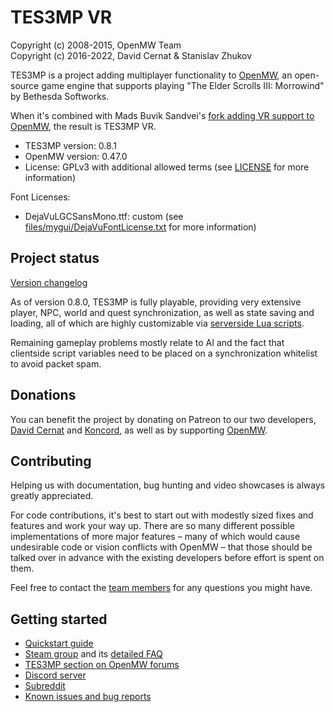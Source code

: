 TES3MP VR
=========

Copyright (c) 2008-2015, OpenMW Team  
Copyright (c) 2016-2022, David Cernat & Stanislav Zhukov

TES3MP is a project adding multiplayer functionality to [OpenMW](https://github.com/OpenMW/openmw), an open-source game engine that supports playing "The Elder Scrolls III: Morrowind" by Bethesda Softworks.

When it's combined with Mads Buvik Sandvei's [fork adding VR support to OpenMW](https://gitlab.com/madsbuvi/openmw), the result is TES3MP VR.

* TES3MP version: 0.8.1
* OpenMW version: 0.47.0
* License: GPLv3 with additional allowed terms (see [LICENSE](https://github.com/TES3MP/TES3MP/blob/master/LICENSE) for more information)

Font Licenses:
* DejaVuLGCSansMono.ttf: custom (see [files/mygui/DejaVuFontLicense.txt](https://github.com/TES3MP/TES3MP/blob/master/files/mygui/DejaVuFontLicense.txt) for more information)

Project status
--------------

[Version changelog](https://github.com/TES3MP/TES3MP/blob/master/tes3mp-changelog.md)

As of version 0.8.0, TES3MP is fully playable, providing very extensive player, NPC, world and quest synchronization, as well as state saving and loading, all of which are highly customizable via [serverside Lua scripts](https://github.com/TES3MP/CoreScripts).

Remaining gameplay problems mostly relate to AI and the fact that clientside script variables need to be placed on a synchronization whitelist to avoid packet spam.

Donations
---------------

You can benefit the project by donating on Patreon to our two developers, [David Cernat](https://www.patreon.com/davidcernat) and [Koncord](https://www.patreon.com/Koncord), as well as by supporting [OpenMW](https://openmw.org).

Contributing
---------------

Helping us with documentation, bug hunting and video showcases is always greatly appreciated.

For code contributions, it's best to start out with modestly sized fixes and features and work your way up. There are so many different possible implementations of more major features – many of which would cause undesirable code or vision conflicts with OpenMW – that those should be talked over in advance with the existing developers before effort is spent on them.

Feel free to contact the [team members](https://github.com/TES3MP/TES3MP/blob/master/tes3mp-credits.md) for any questions you might have.

Getting started
---------------

* [Quickstart guide](https://github.com/TES3MP/TES3MP/wiki/Quickstart-guide)
* [Steam group](https://steamcommunity.com/groups/mwmulti) and its [detailed FAQ](https://steamcommunity.com/groups/mwmulti/discussions/1/353916184342480541/)
* [TES3MP section on OpenMW forums](https://forum.openmw.org/viewforum.php?f=45)
* [Discord server](https://discord.gg/ECJk293)
* [Subreddit](https://www.reddit.com/r/tes3mp)
* [Known issues and bug reports](https://github.com/TES3MP/TES3MP/issues)

